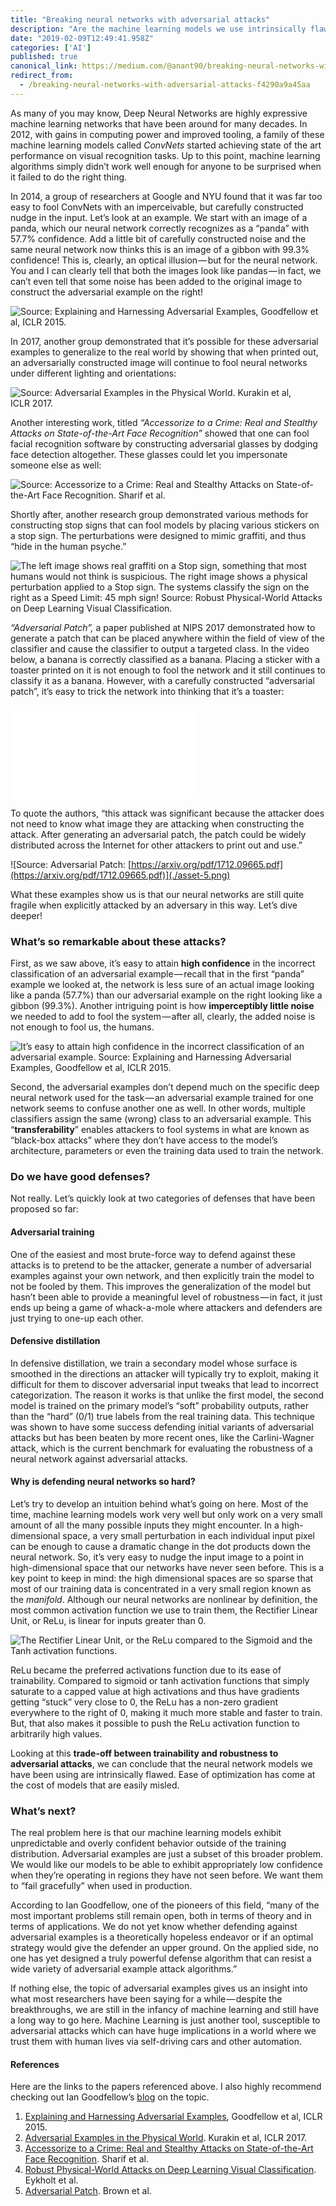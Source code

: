 ```yaml
---
title: "Breaking neural networks with adversarial attacks"
description: "Are the machine learning models we use intrinsically flawed?"
date: "2019-02-09T12:49:41.958Z"
categories: ['AI']
published: true
canonical_link: https://medium.com/@anant90/breaking-neural-networks-with-adversarial-attacks-f4290a9a45aa
redirect_from:
  - /breaking-neural-networks-with-adversarial-attacks-f4290a9a45aa
---
```


As many of you may know, Deep Neural Networks are highly expressive machine learning networks that have been around for many decades. In 2012, with gains in computing power and improved tooling, a family of these machine learning models called _ConvNets_ started achieving state of the art performance on visual recognition tasks. Up to this point, machine learning algorithms simply didn’t work well enough for anyone to be surprised when it failed to do the right thing.

In 2014, a group of researchers at Google and NYU found that it was far too easy to fool ConvNets with an imperceivable, but carefully constructed nudge in the input. Let’s look at an example. We start with an image of a panda, which our neural network correctly recognizes as a “panda” with 57.7% confidence. Add a little bit of carefully constructed noise and the same neural network now thinks this is an image of a gibbon with 99.3% confidence! This is, clearly, an optical illusion — but for the neural network. You and I can clearly tell that both the images look like pandas — in fact, we can’t even tell that some noise has been added to the original image to construct the adversarial example on the right!

![Source: [_Explaining and Harnessing Adversarial Examples_](https://arxiv.org/abs/1412.6572)_, Goodfellow et al, ICLR 2015._](./asset-1.png)

In 2017, another group demonstrated that it’s possible for these adversarial examples to generalize to the real world by showing that when printed out, an adversarially constructed image will continue to fool neural networks under different lighting and orientations:

![Source: [Adversarial Examples in the Physical World](https://arxiv.org/pdf/1607.02533.pdf). Kurakin et al, ICLR 2017.](./asset-2.png)

Another interesting work, titled _“Accessorize to a Crime: Real and Stealthy Attacks on State-of-the-Art Face Recognition”_ showed that one can fool facial recognition software by constructing adversarial glasses by dodging face detection altogether. These glasses could let you impersonate someone else as well:

![Source: [_Accessorize to a Crime: Real and Stealthy Attacks on State-of-the-Art Face Recognition_](https://www.cs.cmu.edu/~sbhagava/papers/face-rec-ccs16.pdf)_. Sharif et al._](./asset-3.png)

Shortly after, another research group demonstrated various methods for constructing stop signs that can fool models by placing various stickers on a stop sign. The perturbations were designed to mimic graffiti, and thus “hide in the human psyche.”

![The left image shows real graffiti on a Stop sign, something that most humans would not think is suspicious. The right image shows a physical perturbation applied to a Stop sign. The systems classify the sign on the right as a Speed Limit: 45 mph sign! Source: [Robust Physical-World Attacks on Deep Learning Visual Classification](https://arxiv.org/pdf/1707.08945.pdf).](./asset-4.png)

_“Adversarial Patch”,_ a paper published at NIPS 2017 demonstrated how to generate a patch that can be placed anywhere within the field of view of the classifier and cause the classifier to output a targeted class. In the video below, a banana is correctly classified as a banana. Placing a sticker with a toaster printed on it is not enough to fool the network and it still continues to classify it as a banana. However, with a carefully constructed “adversarial patch”, it’s easy to trick the network into thinking that it’s a toaster:

<Embed src="undefined" aspectRatio={undefined} caption="Embed placeholder 0.8360116774745512" />

To quote the authors, “this attack was significant because the attacker does not need to know what image they are attacking when constructing the attack. After generating an adversarial patch, the patch could be widely distributed across the Internet for other attackers to print out and use.”

![Source: Adversarial Patch: [https://arxiv.org/pdf/1712.09665.pdf](https://arxiv.org/pdf/1712.09665.pdf)](./asset-5.png)

What these examples show us is that our neural networks are still quite fragile when explicitly attacked by an adversary in this way. Let’s dive deeper!

### What’s so remarkable about these attacks?

First, as we saw above, it’s easy to attain **high confidence** in the incorrect classification of an adversarial example — recall that in the first “panda” example we looked at, the network is less sure of an actual image looking like a panda (57.7%) than our adversarial example on the right looking like a gibbon (99.3%). Another intriguing point is how **imperceptibly little noise** we needed to add to fool the system — after all, clearly, the added noise is not enough to fool us, the humans.

![It’s easy to attain **high confidence** in the incorrect classification of an adversarial example. Source: [_Explaining and Harnessing Adversarial Examples_](https://arxiv.org/abs/1412.6572)_, Goodfellow et al, ICLR 2015._](./asset-6.png)

Second, the adversarial examples don’t depend much on the specific deep neural network used for the task — an adversarial example trained for one network seems to confuse another one as well. In other words, multiple classifiers assign the same (wrong) class to an adversarial example. This “**transferability**” enables attackers to fool systems in what are known as “black-box attacks” where they don’t have access to the model’s architecture, parameters or even the training data used to train the network.

### Do we have good defenses?

Not really. Let’s quickly look at two categories of defenses that have been proposed so far:

#### Adversarial training

One of the easiest and most brute-force way to defend against these attacks is to pretend to be the attacker, generate a number of adversarial examples against your own network, and then explicitly train the model to not be fooled by them. This improves the generalization of the model but hasn’t been able to provide a meaningful level of robustness — in fact, it just ends up being a game of whack-a-mole where attackers and defenders are just trying to one-up each other.

#### Defensive distillation

In defensive distillation, we train a secondary model whose surface is smoothed in the directions an attacker will typically try to exploit, making it difficult for them to discover adversarial input tweaks that lead to incorrect categorization. The reason it works is that unlike the first model, the second model is trained on the primary model’s “soft” probability outputs, rather than the “hard” (0/1) true labels from the real training data. This technique was shown to have some success defending initial variants of adversarial attacks but has been beaten by more recent ones, like the Carlini-Wagner attack, which is the current benchmark for evaluating the robustness of a neural network against adversarial attacks.

#### Why is defending neural networks so hard?

Let’s try to develop an intuition behind what’s going on here. Most of the time, machine learning models work very well but only work on a very small amount of all the many possible inputs they might encounter. In a high-dimensional space, a very small perturbation in each individual input pixel can be enough to cause a dramatic change in the dot products down the neural network. So, it’s very easy to nudge the input image to a point in high-dimensional space that our networks have never seen before. This is a key point to keep in mind: the high dimensional spaces are so sparse that most of our training data is concentrated in a very small region known as the _manifold_. Although our neural networks are nonlinear by definition, the most common activation function we use to train them, the Rectifier Linear Unit, or ReLu, is linear for inputs greater than 0.

![The Rectifier Linear Unit, or the ReLu compared to the Sigmoid and the Tanh activation functions.](./asset-7.png)

ReLu became the preferred activations function due to its ease of trainability. Compared to sigmoid or tanh activation functions that simply saturate to a capped value at high activations and thus have gradients getting “stuck” very close to 0, the ReLu has a non-zero gradient everywhere to the right of 0, making it much more stable and faster to train. But, that also makes it possible to push the ReLu activation function to arbitrarily high values.

Looking at this **trade-off between trainability and robustness to adversarial attacks**, we can conclude that the neural network models we have been using are intrinsically flawed. Ease of optimization has come at the cost of models that are easily misled.

### What’s next?

The real problem here is that our machine learning models exhibit unpredictable and overly confident behavior outside of the training distribution. Adversarial examples are just a subset of this broader problem. We would like our models to be able to exhibit appropriately low confidence when they’re operating in regions they have not seen before. We want them to “fail gracefully” when used in production.

According to Ian Goodfellow, one of the pioneers of this field, “many of the most important problems still remain open, both in terms of theory and in terms of applications. We do not yet know whether defending against adversarial examples is a theoretically hopeless endeavor or if an optimal strategy would give the defender an upper ground. On the applied side, no one has yet designed a truly powerful defense algorithm that can resist a wide variety of adversarial example attack algorithms.”

If nothing else, the topic of adversarial examples gives us an insight into what most researchers have been saying for a while — despite the breakthroughs, we are still in the infancy of machine learning and still have a long way to go here. Machine Learning is just another tool, susceptible to adversarial attacks which can have huge implications in a world where we trust them with human lives via self-driving cars and other automation.

#### References

Here are the links to the papers referenced above. I also highly recommend checking out Ian Goodfellow’s [blog](http://www.cleverhans.io) on the topic.

1.  [Explaining and Harnessing Adversarial Examples](https://arxiv.org/abs/1412.6572), Goodfellow et al, ICLR 2015.
2.  [Adversarial Examples in the Physical World](https://arxiv.org/pdf/1607.02533.pdf). Kurakin et al, ICLR 2017.
3.  [Accessorize to a Crime: Real and Stealthy Attacks on State-of-the-Art Face Recognition](https://www.cs.cmu.edu/~sbhagava/papers/face-rec-ccs16.pdf). Sharif et al.
4.  [Robust Physical-World Attacks on Deep Learning Visual Classification](https://arxiv.org/pdf/1707.08945.pdf). Eykholt et al.
5.  [Adversarial Patch](https://arxiv.org/pdf/1712.09665.pdf). Brown et al.
